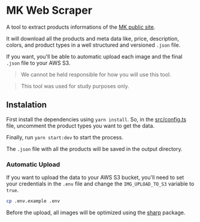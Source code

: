 # MK Web Scraper

A tool to extract products informations of the [MK public site](https://www.marykay.com.br/). 

It will download all the products and meta data like, price, description, colors, and product types in a well structured and versioned `.json` file.

If you want, you'll be able to automatic upload each image and the final `.json` file to your AWS S3.


> We cannot be held responsible for how you will use this tool. 

> This tool was used for study purposes only.

## Instalation

First install the dependencies using `yarn install`. So, in the [src/config.ts](./src/config.ts) file, uncomment the product types you want to get the data.

Finally, run `yarn start:dev` to start the process.

The `.json` file with all the products will be saved in the output directory.

### Automatic Upload

If you want to upload the data to your AWS S3 bucket, you'll need to set your credentials in the `.env` file and change the `IMG_UPLOAD_TO_S3` variable to `true`.

```bash 
cp .env.example .env
```

Before the upload, all images will be optimized using the [sharp](https://github.com/lovell/sharp) package.  